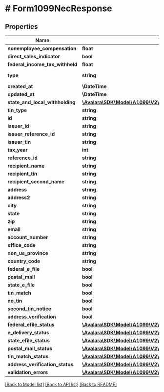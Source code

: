 # # Form1099NecResponse

## Properties

Name | Type | Description | Notes
------------ | ------------- | ------------- | -------------
**nonemployee_compensation** | **float** |  | [optional]
**direct_sales_indicator** | **bool** |  | [optional]
**federal_income_tax_withheld** | **float** |  | [optional]
**type** | **string** |  | [optional] [readonly]
**created_at** | **\DateTime** |  | [optional]
**updated_at** | **\DateTime** |  | [optional]
**state_and_local_withholding** | [**\Avalara\SDK\Model\A1099\V2\StateAndLocalWithholdingResponse**](StateAndLocalWithholdingResponse.md) |  | [optional]
**tin_type** | **string** |  | [optional]
**id** | **string** |  | [optional]
**issuer_id** | **string** |  | [optional]
**issuer_reference_id** | **string** |  | [optional]
**issuer_tin** | **string** |  | [optional]
**tax_year** | **int** |  | [optional]
**reference_id** | **string** |  | [optional]
**recipient_name** | **string** |  | [optional]
**recipient_tin** | **string** |  | [optional]
**recipient_second_name** | **string** |  | [optional]
**address** | **string** |  | [optional]
**address2** | **string** |  | [optional]
**city** | **string** |  | [optional]
**state** | **string** |  | [optional]
**zip** | **string** |  | [optional]
**email** | **string** |  | [optional]
**account_number** | **string** |  | [optional]
**office_code** | **string** |  | [optional]
**non_us_province** | **string** |  | [optional]
**country_code** | **string** |  | [optional]
**federal_e_file** | **bool** |  | [optional]
**postal_mail** | **bool** |  | [optional]
**state_e_file** | **bool** |  | [optional]
**tin_match** | **bool** |  | [optional]
**no_tin** | **bool** |  | [optional]
**second_tin_notice** | **bool** |  | [optional]
**address_verification** | **bool** |  | [optional]
**federal_efile_status** | [**\Avalara\SDK\Model\A1099\V2\StatusDetail**](StatusDetail.md) |  | [optional]
**e_delivery_status** | [**\Avalara\SDK\Model\A1099\V2\StatusDetail**](StatusDetail.md) |  | [optional]
**state_efile_status** | [**\Avalara\SDK\Model\A1099\V2\StateEfileStatusDetailResponse[]**](StateEfileStatusDetailResponse.md) |  | [optional]
**postal_mail_status** | [**\Avalara\SDK\Model\A1099\V2\StatusDetail**](StatusDetail.md) |  | [optional]
**tin_match_status** | [**\Avalara\SDK\Model\A1099\V2\StatusDetail**](StatusDetail.md) |  | [optional]
**address_verification_status** | [**\Avalara\SDK\Model\A1099\V2\StatusDetail**](StatusDetail.md) |  | [optional]
**validation_errors** | [**\Avalara\SDK\Model\A1099\V2\ValidationErrorResponse[]**](ValidationErrorResponse.md) |  | [optional]

[[Back to Model list]](../../../README.md#models) [[Back to API list]](../../../README.md#endpoints) [[Back to README]](../../../README.md)
